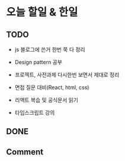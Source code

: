 # 오늘 할일 & 한일

## TODO

- js 블로그에 쓴거 한번 쭉 다 정리

- Design pattern 공부

- 프로젝트, 사전과제 다시한번 보면서 제대로 정리

- 면접 질문 대비(React, html, css)

- 리액트 복습 및 공식문서 읽기

- 타입스크립트 강의

## DONE

## Comment

